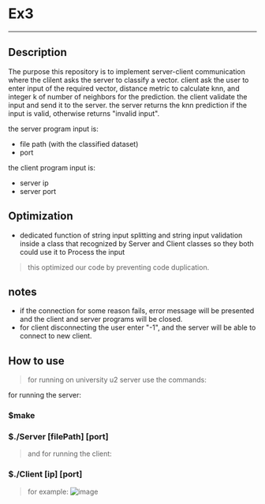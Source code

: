 # Ex3
---
## Description
The purpose this repository is to implement server-client communication where the clilent asks the server to classify a vector. client ask the user to enter input of the required vector, distance metric to calculate knn, and integer k of number of neighbors for the prediction.
the client validate the input and send it to the server. the server returns the knn prediction if the input is valid, otherwise returns "invalid input".

the server program input is:
- file path (with the classified dataset)
- port

the client program input is:
- server ip
- server port

## Optimization
- dedicated function of string input splitting and string input validation inside a class that recognized by Server and Client classes so they both could use it to Process the input
>this optimized our code by preventing code duplication.

## notes
- if the connection for some reason fails, error message will be presented and the client and server programs will be closed.
- for client disconnecting the user enter "-1", and the server will be able to connect to new client.

## How to use
>for running on university u2 server use the commands:

for running the server:
### $make
### $./Server [filePath] [port]

>and for running the client:
### $./Client [ip] [port]
>for example:
![image](https://user-images.githubusercontent.com/118124478/210151348-91fcf537-9960-4b52-8d91-b067cddcc837.png)





